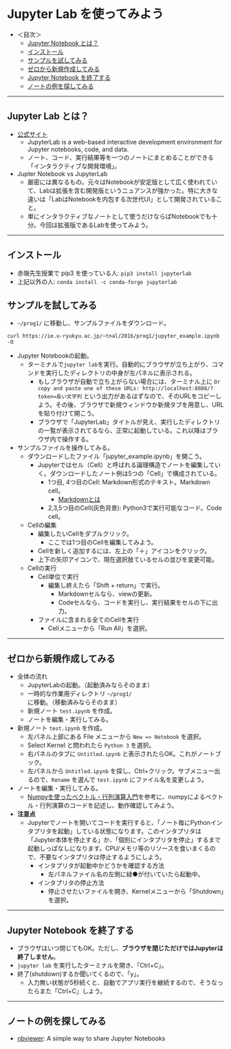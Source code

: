 # Jupyter Lab を使ってみよう

- ＜目次＞
  - <a href="#whatis">Jupyter Notebook とは？</a>
  - <a href="#install">インストール</a>
  - <a href="#sample">サンプルを試してみる</a>
  - <a href="#newfile">ゼロから新規作成してみる</a>
  - <a href="#shutdown">Jupyter Notebook を終了する</a>
  - <a href="#others">ノートの例を探してみる</a>

<hr>

## <a name="whatis">Jupyter Lab とは？</a>
- [公式サイト](http://jupyter.org)
  - JupyterLab is a web-based interactive development environment for Jupyter notebooks, code, and data.
  - ノート、コード、実行結果等を一つのノートにまとめることができる「インタラクティブな開発環境」。
- Jupter Notebook vs JupyterLab
  - 厳密には異なるもの。元々はNotebookが安定版として広く使われていて、Labは拡張を含む開発版というニュアンスが強かった。特に大きな違いは「LabはNotebookを内包する次世代UI」として開発されていること。
  - 単にインタラクティブなノートとして使うだけならばNotebookでも十分。今回は拡張版であるLabを使ってみよう。

<hr>

## <a name="install">インストール</a>
- 赤嶺先生授業で pip3 を使っている人: ``pip3 install jupyterlab``
- 上記以外の人: ``conda install -c conda-forge jupyterlab``

## <a name="sample">サンプルを試してみる</a>
- ``~/prog1/`` に移動し、サンプルファイルをダウンロード。
```
curl https://ie.u-ryukyu.ac.jp/~tnal/2016/prog1/jupyter_example.ipynb -O
```

- Jupyter Notebookの起動。
  - ターミナルで``jupyter lab``を実行。自動的にブラウザが立ち上がり、コマンドを実行したディレクトリの中身が左パネルに表示される。
    - もしブラウザが自動で立ち上がらない場合には、ターミナル上に ``Or copy and paste one of these URLs: http://localhost:8888/?token=長い文字列`` という出力があるはずなので、そのURLをコピーしよう。その後、ブラウザで新規ウィンドウか新規タブを用意し、URLを貼り付けて開こう。
    - ブラウザで「JupyterLab」タイトルが見え、実行したディレクトリの一覧が表示されてるなら、正常に起動している。これ以降はブラウザ内で操作する。
- サンプルファイルを操作してみる。
  - ダウンロードしたファイル「jupyter_example.ipynb」を開こう。
    - Jupyterではセル（Cell）と呼ばれる論理構造でノートを編集していく。ダウンロードしたノート例は5つの「Cell」で構成されている。
      - 1つ目, 4つ目のCell: Markdown形式のテキスト。Markdown cell。
        - [Markdownとは](http://www.markdown.jp/what-is-markdown/)
      - 2,3,5つ目のCell(灰色背景): Python3で実行可能なコード。Code cell。
  - Cellの編集
    - 編集したいCellをダブルクリック。
      - ここでは1つ目のCellを編集してみよう。
    - Cellを新しく追加するには、左上の「＋」アイコンをクリック。
    - 上下の矢印アイコンで、現在選択肢ているセルの並びを変更可能。
  - Cellの実行
    - Cell単位で実行
      - 編集し終えたら「Shift + return」で実行。
        - Markdownセルなら、viewの更新。
        - Codeセルなら、コードを実行し、実行結果をセルの下に出力。
    - ファイルに含まれる全てのCellを実行
      - Cellメニューから「Run All」を選択。

<hr>

## <a name="newfile">ゼロから新規作成してみる</a>
- 全体の流れ
  - JupyterLabの起動。（起動済みならそのまま）
  - 一時的な作業用ディレクトリ ``~/prog1/`` に移動。（移動済みならそのまま）
  - 新規ノート ``test.ipynb`` を作成。
  - ノートを編集・実行してみる。
- 新規ノート ``test.ipynb`` を作成。
  - 左パネル上部にある File メニューから ``New => Notebook`` を選択。
  - Select Kernel と問われたら ``Python 3`` を選択。
  - 右パネルのタブに ``Untitled.ipynb`` と表示されたらOK。これがノートブック。
  - 左パネルから ``Untitled.ipynb`` を探し、Ctrl+クリック。サブメニュー出るので、``Rename`` を選んで ``test.ipynb`` にファイル名を変更しよう。
- ノートを編集・実行してみる。
  - [Numpyを使ったベクトル・行列演算入門](https://github.com/naltoma/python_intro/blob/master/Numpy.md)を参考に、numpyによるベクトル・行列演算のコードを記述し、動作確認してみよう。
- **注意点**
  - Jupyterでノートを開いてコードを実行すると、「ノート毎にPythonインタプリタを起動」している状態になります。このインタプリタは「Jupyter本体を停止する」か、「個別にインタプリタを停止」するまで起動しっぱなしになります。CPU/メモリ等のリソースを食いまくるので、不要なインタプリタは停止するようにしよう。
    - インタプリタが起動中かどうかを確認する方法
      - 左パネルファイル名の左側に緑●が付いていたら起動中。
    - インタプリタの停止方法
      - 停止させたいファイルを開き、Kernelメニューから「Shutdown」を選択。

<hr>

## <a name="shutdown">Jupyter Notebook を終了する</a>
- ブラウザはいつ閉じてもOK。ただし、**ブラウザを閉じただけではJupyterは終了しません**。
- ``jupyter lab`` を実行したターミナルを開き、「Ctrl+C」。
- 終了(shutdown)するか聞いてくるので、「y」。
  - 入力無い状態が5秒続くと、自動でアプリ実行を継続するので、そうなったらまた「Ctrl+C」しよう。

<hr>

## <a name="others">ノートの例を探してみる</a>
- [nbviewer](http://nbviewer.jupyter.org): A simple way to share Jupyter Notebooks
